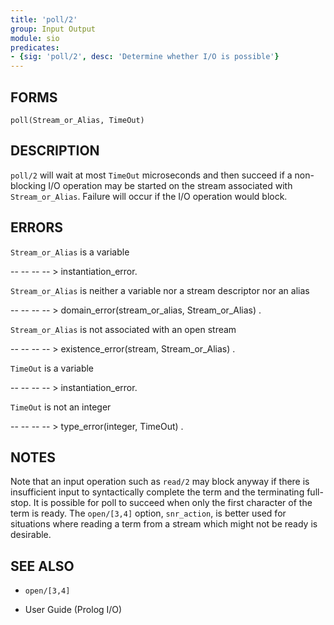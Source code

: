 ```yaml
---
title: 'poll/2'
group: Input Output
module: sio
predicates:
- {sig: 'poll/2', desc: 'Determine whether I/O is possible'}
---
```


## FORMS
```
poll(Stream_or_Alias, TimeOut)
```

## DESCRIPTION

`poll/2` will wait at most `TimeOut` microseconds and then succeed if a non-blocking I/O operation may be started on the stream associated with `Stream_or_Alias`. Failure will occur if the I/O operation would block.

## ERRORS

`Stream_or_Alias` is a variable

-- -- -- -- &gt; instantiation_error.

`Stream_or_Alias` is neither a variable nor a stream descriptor nor an alias

-- -- -- -- &gt; domain_error(stream_or_alias, Stream_or_Alias) .

`Stream_or_Alias` is not associated with an open stream

-- -- -- -- &gt; existence_error(stream, Stream_or_Alias) .

`TimeOut` is a variable

-- -- -- -- &gt; instantiation_error.

`TimeOut` is not an integer

-- -- -- -- &gt; type_error(integer, TimeOut) .


## NOTES

Note that an input operation such as `read/2` may block anyway if there is insufficient input to syntactically complete the term and the terminating full-stop. It is possible for poll to succeed when only the first character of the term is ready. The `open/[3,4]` option, `snr_action`, is better used for situations where reading a term from a stream which might not be ready is desirable.

## SEE ALSO

- `open/[3,4]`

- User Guide (Prolog I/O)
